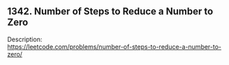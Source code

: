 ## 1342. Number of Steps to Reduce a Number to Zero

Description:  
https://leetcode.com/problems/number-of-steps-to-reduce-a-number-to-zero/